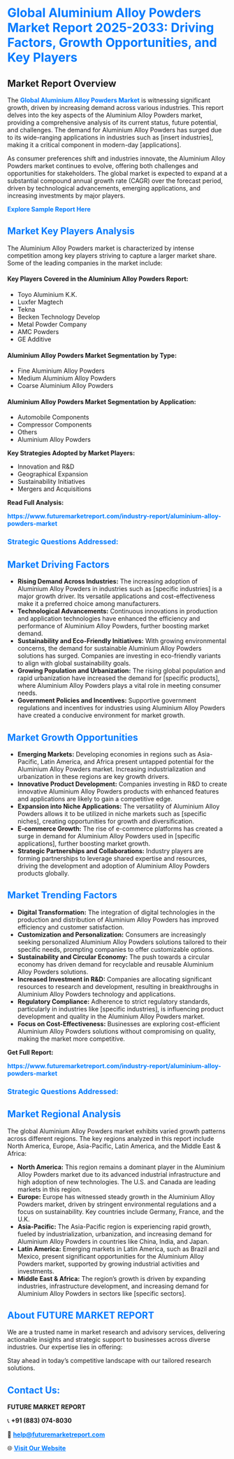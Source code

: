<h1 style="color: #007BFF;">Global Aluminium Alloy Powders Market Report 2025-2033: Driving Factors, Growth Opportunities, and Key Players</h1>

<section id="overview">
<h2>Market Report Overview</h2>
<p>The <a href="https://www.futuremarketreport.com/industry-report/aluminium-alloy-powders-market" style="color: #007BFF; text-decoration: none;"><strong>Global Aluminium Alloy Powders Market</strong></a> is witnessing significant growth, driven by increasing demand across various industries. This report delves into the key aspects of the Aluminium Alloy Powders market, providing a comprehensive analysis of its current status, future potential, and challenges. The demand for Aluminium Alloy Powders has surged due to its wide-ranging applications in industries such as [insert industries], making it a critical component in modern-day [applications].</p>
<p>As consumer preferences shift and industries innovate, the Aluminium Alloy Powders market continues to evolve, offering both challenges and opportunities for stakeholders. The global market is expected to expand at a substantial compound annual growth rate (CAGR) over the forecast period, driven by technological advancements, emerging applications, and increasing investments by major players.</p>
</section>

<section id="overview">
<p><a href="https://www.futuremarketreport.com/request-sample/reportId=120223" style="color: #007BFF; text-decoration: none;"><strong>Explore Sample Report Here</strong></a></p>
</section>

<section id="key-players">
<h2 style="color: #007BFF;">Market Key Players Analysis</h2>
<p>The Aluminium Alloy Powders market is characterized by intense competition among key players striving to capture a larger market share. Some of the leading companies in the market include:</p>
<h4>Key Players Covered in the Aluminium Alloy Powders Report:</h4>
<ul><li>Toyo Aluminium K.K.</li><li>Luxfer Magtech</li><li>Tekna</li><li>Becken Technology Develop</li><li>Metal Powder Company</li><li>AMC Powders</li><li>GE Additive</li></ul>
<h4>Aluminium Alloy Powders Market Segmentation by Type:</h4>
<ul><li>Fine Aluminium Alloy Powders</li><li>Medium Aluminium Alloy Powders</li><li>Coarse Aluminium Alloy Powders</li></ul>

<h4>Aluminium Alloy Powders Market Segmentation by Application:</h4>
<ul><li>Automobile Components</li><li>Compressor Components</li><li>Others</li><li>Aluminium Alloy Powders</li></ul>
<p><strong>Key Strategies Adopted by Market Players:</strong></p>
<ul>
<li>Innovation and R&D</li>
<li>Geographical Expansion</li>
<li>Sustainability Initiatives</li>
<li>Mergers and Acquisitions</li>
</ul>
</section>

<section>
<p><strong>Read Full Analysis: </strong></p><a href="https://www.futuremarketreport.com/industry-report/aluminium-alloy-powders-market" style="color: #007BFF; text-decoration: none;"><strong>https://www.futuremarketreport.com/industry-report/aluminium-alloy-powders-market</strong></a>
<h3 style="color: #007BFF;">Strategic Questions Addressed:</h3>
</section>

<section id="driving-factors">
<h2 style="color: #007BFF;">Market Driving Factors</h2>
<ul>
<li><strong>Rising Demand Across Industries:</strong> The increasing adoption of Aluminium Alloy Powders in industries such as [specific industries] is a major growth driver. Its versatile applications and cost-effectiveness make it a preferred choice among manufacturers.</li>
<li><strong>Technological Advancements:</strong> Continuous innovations in production and application technologies have enhanced the efficiency and performance of Aluminium Alloy Powders, further boosting market demand.</li>
<li><strong>Sustainability and Eco-Friendly Initiatives:</strong> With growing environmental concerns, the demand for sustainable Aluminium Alloy Powders solutions has surged. Companies are investing in eco-friendly variants to align with global sustainability goals.</li>
<li><strong>Growing Population and Urbanization:</strong> The rising global population and rapid urbanization have increased the demand for [specific products], where Aluminium Alloy Powders plays a vital role in meeting consumer needs.</li>
<li><strong>Government Policies and Incentives:</strong> Supportive government regulations and incentives for industries using Aluminium Alloy Powders have created a conducive environment for market growth.</li>
</ul>
</section>

<section id="growth-opportunities">
<h2 style="color: #007BFF;">Market Growth Opportunities</h2>
<ul>
<li><strong>Emerging Markets:</strong> Developing economies in regions such as Asia-Pacific, Latin America, and Africa present untapped potential for the Aluminium Alloy Powders market. Increasing industrialization and urbanization in these regions are key growth drivers.</li>
<li><strong>Innovative Product Development:</strong> Companies investing in R&D to create innovative Aluminium Alloy Powders products with enhanced features and applications are likely to gain a competitive edge.</li>
<li><strong>Expansion into Niche Applications:</strong> The versatility of Aluminium Alloy Powders allows it to be utilized in niche markets such as [specific niches], creating opportunities for growth and diversification.</li>
<li><strong>E-commerce Growth:</strong> The rise of e-commerce platforms has created a surge in demand for Aluminium Alloy Powders used in [specific applications], further boosting market growth.</li>
<li><strong>Strategic Partnerships and Collaborations:</strong> Industry players are forming partnerships to leverage shared expertise and resources, driving the development and adoption of Aluminium Alloy Powders products globally.</li>
</ul>
</section>

<section id="trending-factors">
<h2 style="color: #007BFF;">Market Trending Factors</h2>
<ul>
<li><strong>Digital Transformation:</strong> The integration of digital technologies in the production and distribution of Aluminium Alloy Powders has improved efficiency and customer satisfaction.</li>
<li><strong>Customization and Personalization:</strong> Consumers are increasingly seeking personalized Aluminium Alloy Powders solutions tailored to their specific needs, prompting companies to offer customizable options.</li>
<li><strong>Sustainability and Circular Economy:</strong> The push towards a circular economy has driven demand for recyclable and reusable Aluminium Alloy Powders solutions.</li>
<li><strong>Increased Investment in R&D:</strong> Companies are allocating significant resources to research and development, resulting in breakthroughs in Aluminium Alloy Powders technology and applications.</li>
<li><strong>Regulatory Compliance:</strong> Adherence to strict regulatory standards, particularly in industries like [specific industries], is influencing product development and quality in the Aluminium Alloy Powders market.</li>
<li><strong>Focus on Cost-Effectiveness:</strong> Businesses are exploring cost-efficient Aluminium Alloy Powders solutions without compromising on quality, making the market more competitive.</li>
</ul>
</section>

<section>
<p><strong>Get Full Report: </strong></p><a href="https://www.futuremarketreport.com/industry-report/aluminium-alloy-powders-market" style="color: #007BFF; text-decoration: none;"><strong>https://www.futuremarketreport.com/industry-report/aluminium-alloy-powders-market</strong></a>
<h3 style="color: #007BFF;">Strategic Questions Addressed:</h3>
</section>


<section id="regional-analysis">
<h2 style="color: #007BFF;">Market Regional Analysis</h2>
<p>The global Aluminium Alloy Powders market exhibits varied growth patterns across different regions. The key regions analyzed in this report include North America, Europe, Asia-Pacific, Latin America, and the Middle East & Africa:</p>
<ul>
<li><strong>North America:</strong> This region remains a dominant player in the Aluminium Alloy Powders market due to its advanced industrial infrastructure and high adoption of new technologies. The U.S. and Canada are leading markets in this region.</li>
<li><strong>Europe:</strong> Europe has witnessed steady growth in the Aluminium Alloy Powders market, driven by stringent environmental regulations and a focus on sustainability. Key countries include Germany, France, and the U.K.</li>
<li><strong>Asia-Pacific:</strong> The Asia-Pacific region is experiencing rapid growth, fueled by industrialization, urbanization, and increasing demand for Aluminium Alloy Powders in countries like China, India, and Japan.</li>
<li><strong>Latin America:</strong> Emerging markets in Latin America, such as Brazil and Mexico, present significant opportunities for the Aluminium Alloy Powders market, supported by growing industrial activities and investments.</li>
<li><strong>Middle East & Africa:</strong> The region’s growth is driven by expanding industries, infrastructure development, and increasing demand for Aluminium Alloy Powders in sectors like [specific sectors].</li>
</ul>
</section>

<footer>
<h2 style="color: #007BFF;">About FUTURE MARKET REPORT</h2>
<p>We are a trusted name in market research and advisory services, delivering actionable insights and strategic support to businesses across diverse industries. Our expertise lies in offering:</p>

<p>Stay ahead in today’s competitive landscape with our tailored research solutions.</p>

<h2 style="color: #007BFF;">Contact Us:</h2>
<p><strong>FUTURE MARKET REPORT</strong></p>
<p>📞 <strong>+91 (883) 074-8030</strong></p>
<p>📧 <strong><a href="mailto:help@futuremarketreport.com" style="color: #007BFF;">help@futuremarketreport.com</a></strong></p>
<p>🌐 <strong><a href="https://www.futuremarketreport.com/" style="color: #007BFF;">Visit Our Website</a></strong></p>
</footer>